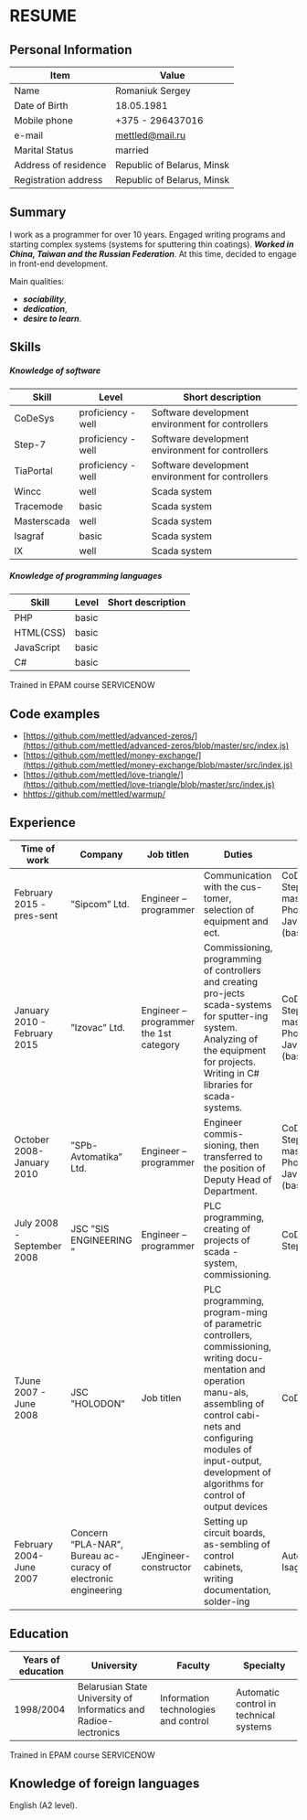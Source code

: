 # RESUME

## **Personal Information**

| Item | Value |
| --- | --- |
|Name|Romaniuk Sergey|
|Date of Birth|18.05.1981|
|Mobile phone|+375 - 296437016|
|e-mail|mettled@mail.ru|
|Marital Status|married|
|Address of residence|Republic of  Belarus, Minsk|
|Registration address|Republic of  Belarus, Minsk|

## Summary

I work as a programmer for over 10 years. Engaged writing programs and starting complex systems (systems for sputtering thin coatings). ***Worked in China, Taiwan and the Russian Federation***. At this time, decided to engage in front-end development.

Main qualities: 
- ***sociability***, 
- ***dedication***, 
- ***desire to learn***.

## Skills 
##### Knowledge of software

| Skill | Level | Short description |
| --- | --- | --- |
|CoDeSys|proficiency - well|Software development environment for controllers|
|Step-7|proficiency - well|Software development environment for controllers|
|TiaPortal|proficiency - well|Software development environment for controllers|
|Wincc|well|Scada system|
|Tracemode |basic|Scada system|
|Masterscada|well|Scada system|
|Isagraf |basic|Scada system|
|IX|well|Scada system|

##### Knowledge of  programming languages

| Skill | Level | Short description |
| --- | --- | --- |
|PHP |basic||
|HTML(CSS) |basic||
|JavaScript |basic||
|С# |basic||
Trained in EPAM course SERVICENOW


## Code examples

- [https://github.com/mettled/advanced-zeros/](https://github.com/mettled/advanced-zeros/blob/master/src/index.js)
- [https://github.com/mettled/money-exchange/](https://github.com/mettled/money-exchange/blob/master/src/index.js)
- [https://github.com/mettled/love-triangle/](https://github.com/mettled/love-triangle/blob/master/src/index.js)
- [hhttps://github.com/mettled/warmup/](https://github.com/mettled/warmup/blob/master/src/index.js)


## Experience

|Time of work|Company|Job titlen|Duties|Skills|
| --- | --- | --- | --- | --- |
|February 2015 - pres-sent|”Sipcom” Ltd.|Engineer – programmer|Communication with the cus-tomer, selection of equipment and ect.|CoDeSys, Step-7, masterscada, PhotoShop, JavaScript (basic), С# |
|January 2010 - February 2015|”Izovac” Ltd.|Engineer – programmer the 1st category|Commissioning, programming of controllers and creating pro-jects scada-systems for sputter-ing system. Analyzing of the equipment for  projects. Writing in C# libraries for scada-systems. |CoDeSys, Step-7, masterscada, PhotoShop, JavaScript (basic), С#|
|October 2008-January 2010|”SPb-Avtomatika” Ltd.|Engineer – programmer|Engineer commis-sioning, then transferred to the position of Deputy Head of Department.|CoDeSys, Step-7, masterscada, PhotoShop, JavaScript (basic), С# |
|July 2008 -September 2008|JSC ”SIS ENGINEERING ”|Engineer – programmer |PLC programming, creating of projects of scada - system, commissioning.|CoDeSys, Step-7, С# |
|TJune 2007 - June 2008|JSC ”HOLODON”|Job titlen|PLC programming, program-ming of parametric controllers, commissioning, writing docu-mentation and operation manu-als, assembling of control cabi-nets and configuring modules of input-output, development of algorithms for control of output devices |CoDeSys|
|February 2004-June 2007|Concern “PLA-NAR”, Bureau ac-curacy of electronic engineering|JEngineer-constructor|Setting up circuit boards,  as-sembling of control cabinets, writing documentation, solder-ing|AutoCad, Isagraf |

## Education

|Years of education|University|Faculty|Specialty|
| --- | --- | --- | --- |
|1998/2004|Belarusian State University of Informatics and Radioe-lectronics|Information technologies and control|Automatic control in technical systems|

Trained in EPAM course SERVICENOW

## Knowledge of foreign languages

English (A2 level).
